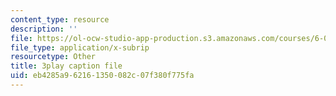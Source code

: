 ```yaml
---
content_type: resource
description: ''
file: https://ol-ocw-studio-app-production.s3.amazonaws.com/courses/6-041-probabilistic-systems-analysis-and-applied-probability-fall-2010/eb4285a962161350082c07f380f775fa_HIMxdWDLEK8.srt
file_type: application/x-subrip
resourcetype: Other
title: 3play caption file
uid: eb4285a9-6216-1350-082c-07f380f775fa
---
```

